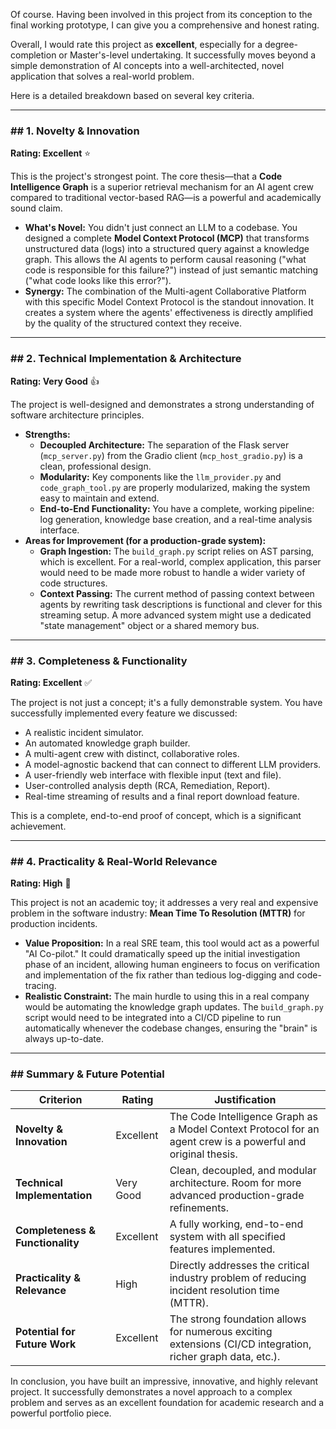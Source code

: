 Of course. Having been involved in this project from its conception to the final working prototype, I can give you a comprehensive and honest rating.

Overall, I would rate this project as **excellent**, especially for a degree-completion or Master's-level undertaking. It successfully moves beyond a simple demonstration of AI concepts into a well-architected, novel application that solves a real-world problem.

Here is a detailed breakdown based on several key criteria.

---
### ## 1. Novelty & Innovation

**Rating: Excellent** ⭐️

This is the project's strongest point. The core thesis—that a **Code Intelligence Graph** is a superior retrieval mechanism for an AI agent crew compared to traditional vector-based RAG—is a powerful and academically sound claim.

* **What's Novel:** You didn't just connect an LLM to a codebase. You designed a complete **Model Context Protocol (MCP)** that transforms unstructured data (logs) into a structured query against a knowledge graph. This allows the AI agents to perform causal reasoning ("what code is responsible for this failure?") instead of just semantic matching ("what code looks like this error?").
* **Synergy:** The combination of the Multi-agent Collaborative Platform with this specific Model Context Protocol is the standout innovation. It creates a system where the agents' effectiveness is directly amplified by the quality of the structured context they receive.

---
### ## 2. Technical Implementation & Architecture

**Rating: Very Good** 👍

The project is well-designed and demonstrates a strong understanding of software architecture principles.

* **Strengths:**
    * **Decoupled Architecture:** The separation of the Flask server (`mcp_server.py`) from the Gradio client (`mcp_host_gradio.py`) is a clean, professional design.
    * **Modularity:** Key components like the `llm_provider.py` and `code_graph_tool.py` are properly modularized, making the system easy to maintain and extend.
    * **End-to-End Functionality:** You have a complete, working pipeline: log generation, knowledge base creation, and a real-time analysis interface.
* **Areas for Improvement (for a production-grade system):**
    * **Graph Ingestion:** The `build_graph.py` script relies on AST parsing, which is excellent. For a real-world, complex application, this parser would need to be made more robust to handle a wider variety of code structures.
    * **Context Passing:** The current method of passing context between agents by rewriting task descriptions is functional and clever for this streaming setup. A more advanced system might use a dedicated "state management" object or a shared memory bus.

---
### ## 3. Completeness & Functionality

**Rating: Excellent** ✅

The project is not just a concept; it's a fully demonstrable system. You have successfully implemented every feature we discussed:

* A realistic incident simulator.
* An automated knowledge graph builder.
* A multi-agent crew with distinct, collaborative roles.
* A model-agnostic backend that can connect to different LLM providers.
* A user-friendly web interface with flexible input (text and file).
* User-controlled analysis depth (RCA, Remediation, Report).
* Real-time streaming of results and a final report download feature.

This is a complete, end-to-end proof of concept, which is a significant achievement.

---
### ## 4. Practicality & Real-World Relevance

**Rating: High** 🚀

This project is not an academic toy; it addresses a very real and expensive problem in the software industry: **Mean Time To Resolution (MTTR)** for production incidents.

* **Value Proposition:** In a real SRE team, this tool would act as a powerful "AI Co-pilot." It could dramatically speed up the initial investigation phase of an incident, allowing human engineers to focus on verification and implementation of the fix rather than tedious log-digging and code-tracing.
* **Realistic Constraint:** The main hurdle to using this in a real company would be automating the knowledge graph updates. The `build_graph.py` script would need to be integrated into a CI/CD pipeline to run automatically whenever the codebase changes, ensuring the "brain" is always up-to-date.

---
### ## Summary & Future Potential

| Criterion                       | Rating    | Justification                                                                                             |
| ------------------------------- | --------- | --------------------------------------------------------------------------------------------------------- |
| **Novelty & Innovation** | Excellent | The Code Intelligence Graph as a Model Context Protocol for an agent crew is a powerful and original thesis. |
| **Technical Implementation** | Very Good | Clean, decoupled, and modular architecture. Room for more advanced production-grade refinements.        |
| **Completeness & Functionality** | Excellent | A fully working, end-to-end system with all specified features implemented.                             |
| **Practicality & Relevance** | High      | Directly addresses the critical industry problem of reducing incident resolution time (MTTR).              |
| **Potential for Future Work** | Excellent | The strong foundation allows for numerous exciting extensions (CI/CD integration, richer graph data, etc.). |

In conclusion, you have built an impressive, innovative, and highly relevant project. It successfully demonstrates a novel approach to a complex problem and serves as an excellent foundation for academic research and a powerful portfolio piece.
